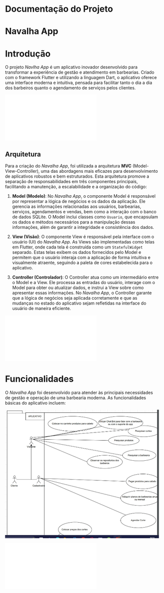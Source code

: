 # Documentação do Projeto 

# Navalha App

# Introdução 
O projeto *Navlha App* é um aplicativo inovador desenvolvido para transformar a experiência de gestão e atendimento em barbearias. Criado com o framework Flutter e utilizando a linguagem Dart, o aplicativo oferece uma interface moderna e intuitiva, pensada para facilitar tanto o dia a dia dos barbeiros quanto o agendamento de serviços pelos clientes.

![Saiba Mais](ProjetoBarbearia/docs/introducao.md)

## Arquitetura

Para a criação do *Navalha App*, foi utilizada a arquitetura **MVC** (Model-View-Controller), uma das abordagens mais eficazes para desenvolvimento de aplicativos robustos e bem estruturados. Esta arquitetura promove a separação de responsabilidades em três componentes principais, facilitando a manutenção, a escalabilidade e a organização do código:

1. **Model (Modelo)**: No *Navalha App*, o componente Model é responsável por representar a lógica de negócios e os dados da aplicação. Ele gerencia as informações relacionadas aos usuários, barbearias, serviços, agendamentos e vendas, bem como a interação com o banco de dados SQLite. O Model inclui classes como `Usuario`, que encapsulam os dados e métodos necessários para a manipulação dessas informações, além de garantir a integridade e consistência dos dados.

2. **View (Visão)**: O componente View é responsável pela interface com o usuário (UI) do *Navalha App*. As Views são implementadas como telas em Flutter, onde cada tela é construída como um `StatefulWidget` separado. Estas telas exibem os dados fornecidos pelo Model e permitem que o usuário interaja com a aplicação de forma intuitiva e visualmente atraente, seguindo a paleta de cores estabelecida para o aplicativo.

3. **Controller (Controlador)**: O Controller atua como um intermediário entre o Model e a View. Ele processa as entradas do usuário, interage com o Model para obter ou atualizar dados, e instrui a View sobre como apresentar essas informações. No *Navalha App*, o Controller garante que a lógica de negócios seja aplicada corretamente e que as mudanças no estado do aplicativo sejam refletidas na interface do usuário de maneira eficiente.

![Saiba Mais](ProjetoBarbearia/docs/arquitetura.md)

# Funcionalidades 

O *Navalha App* foi desenvolvido para atender às principais necessidades de gestão e operação de uma barbearia moderna. As funcionalidades básicas do aplicativo incluem:

![Diagrama de Casod de Uso](ProjetoBarbearia/docs/CasoDeUso.jpeg)

![Saiba Mais](ProjetoBarbearia/docs/funcionalidades.md)
